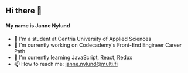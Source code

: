 Hi there 👋
------
#### My name is Janne Nylund
<!--
**janne-nylund/janne-nylund** is a ✨ _special_ ✨ repository because its `README.md` (this file) appears on your GitHub profile.

Here are some ideas to get you started:
-->
- 🏫 I'm a student at Centria University of Applied Sciences
- 🔨 I’m currently working on Codecademy's Front-End Engineer Career Path 
- 🚀 I’m currently learning JavaScript, React, Redux
- 📫 How to reach me: janne.nylund@multi.fi
